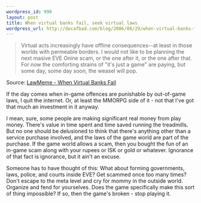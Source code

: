 ```yaml
--- 
wordpress_id: 990
layout: post
title: When virtual banks fail, seek virtual laws
wordpress_url: http://decafbad.com/blog/2006/08/29/when-virtual-banks-fail
---
```

<blockquote cite="http://research.yale.edu/lawmeme/modules.php?name=News&file=article&sid=1768">Virtual acts increasingly have offline consequences--at least in those worlds with permeable borders. I would not like to be planning the next masive EVE Onine scam, or the one after it, or the one after that. For now the comforting strains of "it's just a game" are paying, but some day, some day soon, the weasel will pop.</blockquote><div class="quotesource">Source: <a href="http://research.yale.edu/lawmeme/modules.php?name=News&file=article&sid=1768">LawMeme - When Virtual Banks Fail</a></div>

If the day comes when in-game offences are punishable by out-of-game laws, I quit the internet.  Or, at least the MMORPG side of it - not that I've got that much an investment in it anyway.  

I mean, sure, some people are making significant real money from play money.  There's value in time spent and time saved running the treadmills.  But no one should be delusioned to think that there's anything other than a service purchase involved, and the laws of the game world are part of the purchase.  If the game world allows a scam, then you bought the fun of an in-game scam along with your rupees or ISK or gold or whatever.  Ignorance of that fact is ignorance, but it ain't an excuse.

Someone has to have thought of this:  What about forming governments, laws, police, and courts inside EVE?  Get scammed once too many times?  Don't escape to the meta level and cry for mommy in the outside world.  Organize and fend for yourselves.  Does the game specifically make this sort of thing impossible?  If so, then the game's broken - stop playing it.
